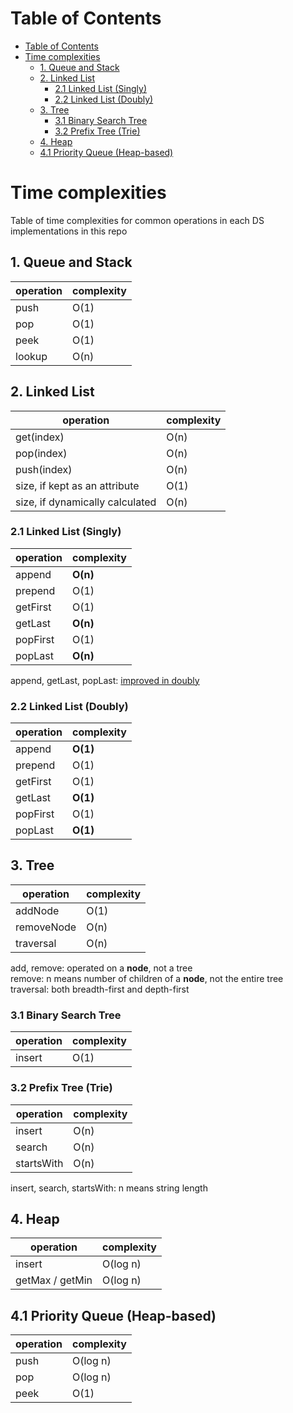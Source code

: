 # Table of Contents

- [Table of Contents](#table-of-contents)
- [Time complexities](#time-complexities)
  - [1. Queue and Stack](#1-queue-and-stack)
  - [2. Linked List](#2-linked-list)
    - [2.1 Linked List (Singly)](#21-linked-list-singly)
    - [2.2 Linked List (Doubly)](#22-linked-list-doubly)
  - [3. Tree](#3-tree)
    - [3.1 Binary Search Tree](#31-binary-search-tree)
    - [3.2 Prefix Tree (Trie)](#32-prefix-tree-trie)
  - [4. Heap](#4-heap)
  - [4.1 Priority Queue (Heap-based)](#41-priority-queue-heap-based)

# Time complexities

Table of time complexities for common operations in each DS implementations in this repo

## 1. Queue and Stack

| operation | complexity |
| --------- | ---------- |
| push      | O(1)       |
| pop       | O(1)       |
| peek      | O(1)       |
| lookup    | O(n)       |

## 2. Linked List

| operation                       | complexity |
| ------------------------------- | ---------- |
| get(index)                      | O(n)       |
| pop(index)                      | O(n)       |
| push(index)                     | O(n)       |
| size, if kept as an attribute   | O(1)       |
| size, if dynamically calculated | O(n)       |

### 2.1 Linked List (Singly)

| operation | complexity |
| --------- | ---------- |
| append    | **O(n)**   |
| prepend   | O(1)       |
| getFirst  | O(1)       |
| getLast   | **O(n)**   |
| popFirst  | O(1)       |
| popLast   | **O(n)**   |

append, getLast, popLast: [improved in doubly](#2.2-linked-list-doubly)

### 2.2 Linked List (Doubly)

| operation | complexity |
| --------- | ---------- |
| append    | **O(1)**   |
| prepend   | O(1)       |
| getFirst  | O(1)       |
| getLast   | **O(1)**   |
| popFirst  | O(1)       |
| popLast   | **O(1)**   |

## 3. Tree

| operation  | complexity |
| ---------- | ---------- |
| addNode    | O(1)       |
| removeNode | O(n)       |
| traversal  | O(n)       |

add, remove: operated on a **node**, not a tree \
remove: n means number of children of a **node**, not the entire tree \
traversal: both breadth-first and depth-first

### 3.1 Binary Search Tree

| operation | complexity |
| --------- | ---------- |
| insert    | O(1)       |

### 3.2 Prefix Tree (Trie)

| operation  | complexity |
| ---------- | ---------- |
| insert     | O(n)       |
| search     | O(n)       |
| startsWith | O(n)       |

insert, search, startsWith: n means string length

## 4. Heap

| operation       | complexity |
| --------------- | ---------- |
| insert          | O(log n)   |
| getMax / getMin | O(log n)   |

## 4.1 Priority Queue (Heap-based)

| operation  | complexity |
| ---------- | ---------- |
| push       | O(log n)   |
| pop        | O(log n)   |
| peek       | O(1)       |
